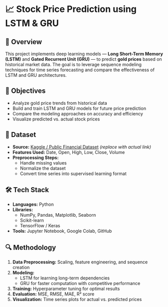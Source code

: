 # 📈 Stock Price Prediction using LSTM & GRU

## 📌 Overview
This project implements deep learning models — **Long Short-Term Memory (LSTM)** and **Gated Recurrent Unit (GRU)** — to predict **gold prices** based on historical market data. The goal is to leverage sequence modeling techniques for time series forecasting and compare the effectiveness of LSTM and GRU architectures.

## 🎯 Objectives
- Analyze gold price trends from historical data  
- Build and train LSTM and GRU models for future price prediction  
- Compare the modeling approaches on accuracy and efficiency  
- Visualize predicted vs. actual stock prices

## 📂 Dataset
- **Source:** [Kaggle / Public Financial Dataset](your-dataset-link) *(replace with actual link)*  
- **Features Used:** Date, Open, High, Low, Close, Volume  
- **Preprocessing Steps:**  
  - Handle missing values  
  - Normalize the dataset  
  - Convert time series into supervised learning format

## 🛠️ Tech Stack
- **Languages:** Python  
- **Libraries:**  
  - NumPy, Pandas, Matplotlib, Seaborn  
  - Scikit-learn  
  - TensorFlow / Keras  
- **Tools:** Jupyter Notebook, Google Colab, GitHub

## 🔍 Methodology
1. **Data Preprocessing:** Scaling, feature engineering, and sequence creation  
2. **Modeling:**  
   - LSTM for learning long-term dependencies  
   - GRU for faster computation with competitive performance  
3. **Training:** Hyperparameter tuning for optimal results  
4. **Evaluation:** MSE, RMSE, MAE, R² score  
5. **Visualization:** Time series plots for actual vs. predicted prices
